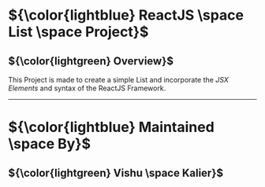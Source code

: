 # ${\color{lightblue} ReactJS \space List \space Project}$

## ${\color{lightgreen} Overview}$

This Project is made to create a simple List and incorporate the *JSX Elements* and syntax of the ReactJS Framework.

------

# ${\color{lightblue} Maintained \space By}$
## ${\color{lightgreen} Vishu \space Kalier}$
